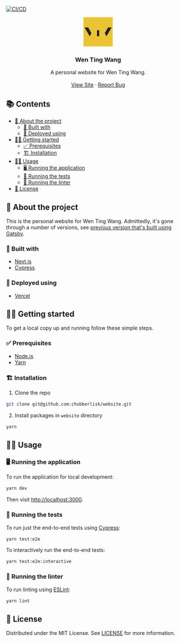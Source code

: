 [![CI/CD](https://github.com/chubberlisk/website/actions/workflows/main.yml/badge.svg)](https://github.com/chubberlisk/website/actions/workflows/main.yml)

<p align="center">
  <a href="https://github.com/chubberlisk/website">
    <img src="./public/images/icons/icon-512x512.png" alt="Logo" width="80" height="80">
  </a>

  <h3 align="center">Wen Ting Wang</h3>

  <p align="center">
    A personal website for Wen Ting Wang.
    <br />
    <br />
    <a href="https://wentingwang.co.uk">View Site</a>
    ·
    <a href="https://github.com/chubberlisk/website/issues">Report Bug</a>
  </p>
</p>

## 📚 Contents <!-- omit in toc -->

- [📘 About the project](#-about-the-project)
  - [🧱 Built with](#-built-with)
  - [🚀 Deployed using](#-deployed-using)
- [🏃‍♀️ Getting started](#️-getting-started)
  - [✅ Prerequisites](#-prerequisites)
  - [🏗 Installation](#-installation)
- [🐱‍💻 Usage](#-usage)
  - [🖥 Running the application](#-running-the-application)
  - [🧪 Running the tests](#-running-the-tests)
  - [🧹 Running the linter](#-running-the-linter)
- [📜 License](#-license)

## 📘 About the project

This is the personal website for Wen Ting Wang. Admittedly, it's gone through a number of versions, see [previous version that's built using Gatsby](https://github.com/chubberlisk/chubberlisk.github.io).

### 🧱 Built with

- [Next.js](https://nextjs.org/)
- [Cypress](https://www.cypress.io/)

### 🚀 Deployed using

- [Vercel](https://vercel.com/)

## 🏃‍♀️ Getting started

To get a local copy up and running follow these simple steps.

### ✅ Prerequisites

- [Node.js](https://nodejs.org/en/)
- [Yarn](https://yarnpkg.com/en/docs/getting-started)

### 🏗 Installation

1. Clone the repo

```sh
git clone git@github.com:chubberlisk/website.git
```

2. Install packages in `website` directory

```sh
yarn
```

## 🐱‍💻 Usage

### 🖥 Running the application

To run the application for local development:

```sh
yarn dev
```

Then visit [http://localhost:3000](http://localhost:3000).

### 🧪 Running the tests

To run just the end-to-end tests using [Cypress](https://www.cypress.io/):

```sh
yarn test:e2e
```

To interactively run the end-to-end tests:

```sh
yarn test:e2e:interactive
```

### 🧹 Running the linter

To run linting using [ESLint](https://eslint.org/):

```sh
yarn lint
```

## 📜 License

Distributed under the MIT License. See [LICENSE](/LICENSE) for more information.
